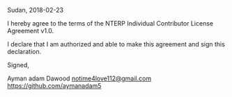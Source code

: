 Sudan, 2018-02-23

I hereby agree to the terms of the NTERP Individual Contributor License
Agreement v1.0.

I declare that I am authorized and able to make this agreement and sign this
declaration.

Signed,

Ayman adam Dawood notime4love112@gmail.com https://github.com/aymanadam5
